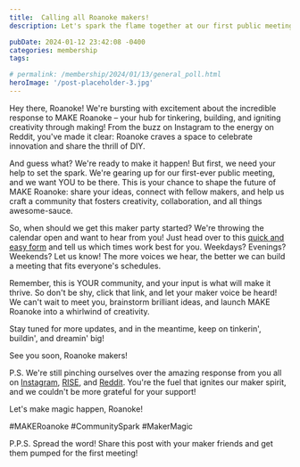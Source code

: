 ```yaml
---
title:  Calling all Roanoke makers!
description: Let's spark the flame together at our first public meeting!

pubDate: 2024-01-12 23:42:08 -0400
categories: membership
tags:

# permalink: /membership/2024/01/13/general_poll.html
heroImage: '/post-placeholder-3.jpg'
---
```


Hey there, Roanoke! We're bursting with excitement about the incredible response
to MAKE Roanoke – your hub for tinkering, building, and igniting creativity
through making! From the buzz on Instagram to the energy on Reddit, you've made
it clear: Roanoke craves a space to celebrate innovation and share the thrill of
DIY.

And guess what? We're ready to make it happen! But first, we need your help to
set the spark. We're gearing up for our first-ever public meeting, and we want
YOU to be there. This is your chance to shape the future of MAKE Roanoke: share
your ideas, connect with fellow makers, and help us craft a community that
fosters creativity, collaboration, and all things awesome-sauce.

So, when should we get this maker party started? We're throwing the calendar
open and want to hear from you! Just head over to this 
[quick and easy form](https://forms.gle/3QdQRuefVtb5Em4u6)
and tell us which times work best for you. Weekdays? Evenings?
Weekends? Let us know! The more voices we hear, the better we can build a
meeting that fits everyone's schedules.

Remember, this is YOUR community, and your input is what will make it thrive. So
don't be shy, click that link, and let your maker voice be heard! We can't wait
to meet you, brainstorm brilliant ideas, and launch MAKE Roanoke into a
whirlwind of creativity.

Stay tuned for more updates, and in the meantime, keep on tinkerin', buildin',
and dreamin' big!

See you soon, Roanoke makers!

P.S. We're still pinching ourselves over the amazing response from you all on
[Instagram](https://www.instagram.com/make_roanoke/),
[RISE](https://roanokeinfosec.com/), and [Reddit](https://reddit.com/r/roanoke).
You're the fuel that ignites our maker spirit, and we couldn't be more grateful
for your support!

Let's make magic happen, Roanoke!

#MAKERoanoke #CommunitySpark #MakerMagic

P.P.S. Spread the word! Share this post with your maker friends and get them
pumped for the first meeting!
